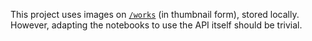 This project uses images on [`/works`](https://wellcomecollection.org/works) (in thumbnail form), stored locally. However, adapting the notebooks to use the API itself should be trivial.